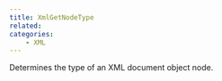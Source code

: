 ```yaml
---
title: XmlGetNodeType
related:
categories:
    - XML
---
```


Determines the type of an XML document object node.